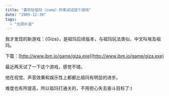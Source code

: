 ```yaml
---
title: "喜欢玩祖玛（zuma）的来试试这个游戏"
date: "2005-12-30"
tags: 
  - "光阴片语"
---
```


我才发现的新游戏：《Giza》，是祖玛后续版本，与祖玛玩法类似，中文叫埃及祖玛。



下载：[http://www.ibm.io/game/giza.exe](http://www.ibm.io/game/giza.exe)

最近两天试了一下这个游戏，感觉不错。

他在视觉、声音效果和娱乐性上都都比祖玛有明显的进步。

难度也有所提高，所以祖玛打通关的，不用担心失去奋斗目标了:)
